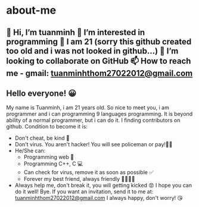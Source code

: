 # about-me
👋 Hi, I’m tuanminh
👀 I’m interested in programming
🌱 I am 21 (sorry this github created too old and i was not looked in github...)
💞️ I’m looking to collaborate on GitHub
📫 How to reach me - gmail: tuanminhthom27022012@gmail.com
-----------------------------------------------------------------------------------------------------------------------------------------------------------------------------------
## Hello everyone! 😀
My name is Tuanminh, i am 21 years old. So nice to meet you, i am programmer and i can programming 9 languages programming. It is beyond ability of a normal programmer, but i can do it.
I finding contributors on github. Condition to become it is:
  - Don't cheat, be kind 🥰
  - Don't virus. You aren't hacker! You will see policeman or pay!😤😤
  - He/She can:
      - Programming web 🌠
      - Programming C++, C 💻
      - Can check for virus, remove it as soon as possible ✅
      - Forever my best friend, always friendly 👨‍👨‍👧‍👧
  - Always help me, don't break it, you will getting kicked 😡
I hope you can do it well! Bye. If you want an invitation, send it to me at: tuanminhthom27022012@gmail.com
I always happy, don't worry! 😘
